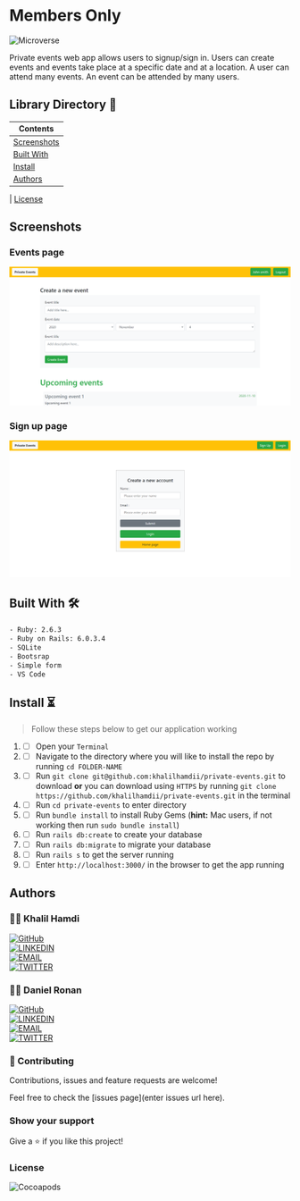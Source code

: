 # Members Only

![Microverse](https://img.shields.io/badge/-Microverse-6F23FF?style=for-the-badge)

Private events web app allows users to signup/sign in. Users can create events and events take place at a specific date and at a location. A user can attend many events. An event can be attended by many users.

## Library Directory 📙

| Contents                    |
| --------------------------- |
| [Screenshots](#screenshots) |
| [Built With](#built-with-🛠) |
| [Install](#install-⏳)      |
| [Authors](#authors)         |

| [License](#license)

## Screenshots

### Events page

![img](./app/assets/images/Privat_event-homepage.PNG)

### Sign up page

![img](/app/assets/images/Privat_event-signuppage.PNG)

## Built With 🛠

```
- Ruby: 2.6.3
- Ruby on Rails: 6.0.3.4
- SQLite
- Bootsrap
- Simple form
- VS Code
```

## Install ⏳

> Follow these steps below to get our application working

1. - [ ] Open your `Terminal`
2. - [ ] Navigate to the directory where you will like to install the repo by running `cd FOLDER-NAME`
3. - [ ] Run `git clone git@github.com:khalilhamdii/private-events.git` to download <b>or</b> you can download using `HTTPS` by running `git clone https://github.com/khalilhamdii/private-events.git` in the terminal
4. - [ ] Run `cd private-events` to enter directory
5. - [ ] Run `bundle install` to install Ruby Gems (<b>hint:</b> Mac users, if not working then run `sudo bundle install`)
6. - [ ] Run `rails db:create` to create your database
7. - [ ] Run `rails db:migrate` to migrate your database
8. - [ ] Run `rails s` to get the server running
9. - [ ] Enter `http://localhost:3000/` in the browser to get the app running

## Authors

### 👨‍💻 Khalil Hamdi

[![GitHub](https://img.shields.io/badge/-GitHub-000?style=for-the-badge&logo=GitHub&logoColor=white)](https://github.com/khalilhamdii) <br>
[![LINKEDIN](https://img.shields.io/badge/-LINKEDIN-0077B5?style=for-the-badge&logo=Linkedin&logoColor=white)](https://www.linkedin.com/in/khalilhamdi/) <br>
[![EMAIL](https://img.shields.io/badge/-EMAIL-D14836?style=for-the-badge&logo=Mail.Ru&logoColor=white)](mailto:khaalil.hamdi@gmail.com) <br>
[![TWITTER](https://img.shields.io/badge/-TWITTER-1DA1F2?style=for-the-badge&logo=Twitter&logoColor=white)](https://twitter.com/Khalilhamdiii)

### 👨‍💻 Daniel Ronan

[![GitHub](https://img.shields.io/badge/-GitHub-000?style=for-the-badge&logo=GitHub&logoColor=white)](https://github.com/DcRonan) <br>
[![LINKEDIN](https://img.shields.io/badge/-LINKEDIN-0077B5?style=for-the-badge&logo=Linkedin&logoColor=white)](https://www.linkedin.com/in/danronan10/) <br>
[![EMAIL](https://img.shields.io/badge/-EMAIL-D14836?style=for-the-badge&logo=Mail.Ru&logoColor=white)](mailto:danielconnorronan@gmail.com) <br>
[![TWITTER](https://img.shields.io/badge/-TWITTER-1DA1F2?style=for-the-badge&logo=Twitter&logoColor=white)](https://twitter.com/dc_ronan)

### 🤝 Contributing

Contributions, issues and feature requests are welcome!

Feel free to check the [issues page](enter issues url here).

### Show your support

Give a ⭐️ if you like this project!

### License

![Cocoapods](https://img.shields.io/cocoapods/l/AFNetworking?color=red&style=for-the-badge)
